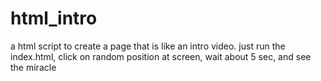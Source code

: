 # html_intro
a html script to create a page that is like an intro video.
just run the index.html, click on random position at screen, wait about 5 sec, and see the miracle
